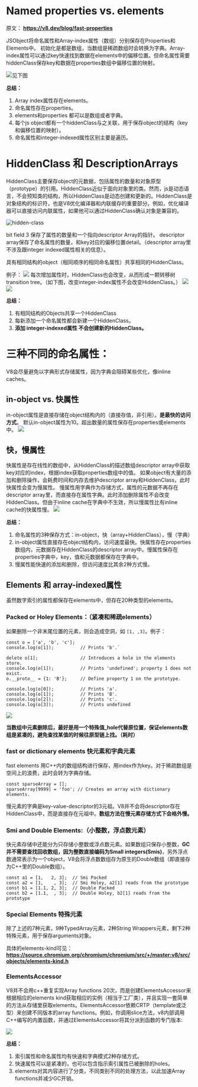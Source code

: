 # Named properties vs. elements
原文： **https://v8.dev/blog/fast-properties**

JSObject将命名属性和Array-index属性（数组）分别保存在Properties和Elements中。
初始化是都是数组，当数组是稀疏数组时会转换为字典。Array-index属性可以通过key快速找到数据在elements中的偏移位置。但命名属性需要hiddenClass保存key和数据在properties数组中偏移位置的映射。

![见下图](../image/jsobject.png)

**总结：**
1. Array index属性存在elements。
2. 命名属性存在properties。
3. elements和properties 都可以是数组或者字典。
4. 每个js object都有一个hiddenClass与之关联，用于保存object的结构（key和偏移位置的映射）。
5. 命名属性和integer-indexed属性区别主要是遍历。


# HiddenClass 和 DescriptionArrays
HiddenClass主要保存object的元数据，包括属性的数量和对象原型（prototype）的引用。HiddenClass近似于面向对象里的类。然而，js是动态语言，不会预知类的结构，所以HiddenClass是动态创建和更新的。HiddenClass是对象结构的标识符，也是V8优化编译器和内联缓存的重要部分。例如，优化编译器可以直接访问内联属性，如果他可以通过HiddenClass确认对象是兼容的。

![hidden-class](../image/hidden-class.png)

bit field 3 保存了属性的数量和一个指向descriptor Array的指针。
descriptor array保存了命名属性的数量，和key对应的偏移位置detail。（descriptor array里不涉及跟integer indexed属性相关的信息）。

具有相同结构的object（相同顺序的相同命名属性）共享相同的HiddenClass。

例子：
![](../image/adding-properties.png)
每次增加属性时，HiddenClass也会改变，从而形成一颗转移树transition tree。（如下图，改变integer-index属性不会改变HiddenClass。）
![](../image/transitions.png)
![](../image/transition-trees.png)

**总结：**
1. 有相同结构的Objects共享一个HiddenClass
2. 每新添加一个命名属性都会新建一个HiddenClass。
3. **添加 integer-indexed属性 不会创建新的HiddenClass。**

# 三种不同的命名属性：
V8会尽量避免以字典形式存储属性，因为字典会阻碍某些优化，像inline caches。

## in-object vs. 快属性 ##
in-object属性是直接存储在object结构内的（直接存值，非引用）。**是最快的访问方式**。
默认in-object属性为10。超出数量的属性保存在properties或elements中。
![](../image/in-object-properties.png)

## 快，慢属性 ##
快属性是存在线性的数组中，从HiddenClass的描述数组descriptor array中获取key对应的index，根据index获取properties数组中的值。
如果object有大量的添加和删除操作，会耗费时间和内存去维护descriptor array和HiddenClass，此时快属性会变为慢属性。
慢属性用字典作为存储方式，属性的元数据不再存在descriptor array里，而直接存在属性字典。此时添加删除属性不会改变HiddenClass。但由于inline cache在字典中不生效，所以慢属性比有inline cache的快属性慢。
![](../image/fast-vs-slow-properties.png)

**总结：**
1. 命名属性的3种保存方式：in-object，快（array+HiddenClass），慢（字典）
2. in-object属性直接存在object结构内，访问速度最快。快属性存在properties数组内，元数据存在HiddenClass的descriptor array中。慢属性保存在properties字典中，key，值和元数据都保存在字典中。
3. 慢属性能快速的添加和删除，但访问速度比其余2种方式慢。

## Elements 和 array-indexed属性 ##
虽然数字索引的属性都保存在elements中，但存在20种类型的elements。
### Packed or Holey Elements：（紧凑和稀疏elements） ###
如果删除一个非末尾位置的元素，则会造成空洞，如 `[1, ,3]`。例子：
```
const o = ['a', 'b', 'c'];
console.log(o[1]);          // Prints 'b'.`

delete o[1];                // Introduces a hole in the elements store.
console.log(o[1]);          // Prints 'undefined'; property 1 does not exist.
o.__proto__ = {1: 'B'};     // Define property 1 on the prototype.

console.log(o[0]);          // Prints 'a'.
console.log(o[1]);          // Prints 'B'.
console.log(o[2]);          // Prints 'c'.
console.log(o[3]);          // Prints undefined
```
![](../image/hole.png)

**当数组中元素删除后，最好是用一个特殊值_hole代替原位置，保证elements数组是紧凑的，避免查找某值的时候往原型链上找。（耗时）**
### fast or dictionary elements 快元素和字典元素 ###
fast elements 用C++内的数组结构进行保存，用index作为key。对于稀疏数组是空间上的浪费，此时会转为字典存储。
```
const sparseArray = [];
sparseArray[9999] = 'foo'; // Creates an array with dictionary elements.
```
慢元素的字典是key-value-descriptor的3元祖。V8并不会将descriptor存在HiddenClass中，而是直接存在元祖中。**数组方法在慢元素存储方式下会格外慢。**


### Smi and Double Elements:（小整数，浮点数元素） ###
快元素存储中还能分为只存储小整数或浮点数元素。如果数组只保存小整数，**GC并不需要查找回收数组，因为整数直接编码为Small integers(Smis)**，另外浮点数通常表示为一个object，V8会将浮点数数组存为原生的Double数组（即直接存为C++里的Double数组）。
```
const a1 = [1,   2, 3];  // Smi Packed
const a2 = [1,    , 3];  // Smi Holey, a2[1] reads from the prototype
const b1 = [1.1, 2, 3];  // Double Packed
const b2 = [1.1,  , 3];  // Double Holey, b2[1] reads from the prototype
```

### Special Elements 特殊元素 ###
除了上述的7种元素，9种TypedArray元素，2种String Wrappers元素，剩下2种特殊元素，用于保存arguments对象。

具体的elements-kind可见：**https://source.chromium.org/chromium/chromium/src/+/master:v8/src/objects/elements-kind.h**

### ElementsAccessor ###
V8并不会用c++重复实现Array functions 20次，而是创建ElementsAccessor来根据相应的elements kind获取相应的实例（相当于工厂类），并且实现一套简单的方法从存储里获取elements。ElementsAccessor依赖CRTP（template或泛型）来创建不同版本的array functions。例如，你调用slice方法，v8内部调用C++编写的内置函数，并通过ElementsAccessor将其分派到函数的专门版本:

![](../image/elements-accessor.png)

**总结：**
1. 索引属性和命名属性均有快速和字典模式2种存储方式。
2. 快速属性可以是紧凑的，也可以包含指示索引属性已被删除的holes。
3. elements对其内容进行了分类，不同类别不同的处理方法，以此加速Array functions并减少GC开销。
